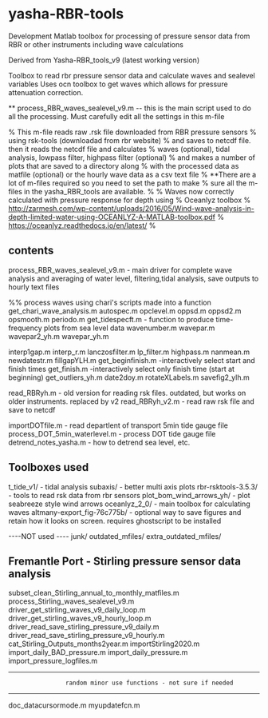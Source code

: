 # yasha-RBR-tools
Development Matlab toolbox for processing of pressure sensor data from RBR or other instruments including wave calculations

Derived from Yasha-RBR_tools_v9 (latest working version)
 
Toolbox to read rbr pressure sensor data and calculate waves and sealevel variables
Uses ocn toolbox to get waves which allows for pressure attenuation correction.

** process_RBR_waves_sealevel_v9.m -- this is the main script used to do all the processing. Must carefully edit all the settings in this m-file
 
% This m-file reads raw .rsk file downloaded from RBR pressure sensors
% using rsk-tools (downloadad from rbr website)
% and saves to netcdf file. then it reads the netcdf file and calculates
% waves (optional), tidal analysis, lowpass filter, highpass filter (optional)
% and makes a number of plots that are saved to a directory along
% with the processed data as matfile (optional) or the hourly wave data as a csv text file
% **There are a lot of m-files required so you need to set the path to make
% sure all the m-files in the yasha_RBR_tools are available.
% 
%  Waves now correctly calculated with pressure response for depth using
%  Oceanlyz toolbox
%  http://zarmesh.com/wp-content/uploads/2016/05/Wind-wave-analysis-in-depth-limited-water-using-OCEANLYZ-A-MATLAB-toolbox.pdf
%  https://oceanlyz.readthedocs.io/en/latest/
% 
## contents
process_RBR_waves_sealevel_v9.m  - main driver for complete wave analysis and averaging of water level, filtering,tidal analysis, save outputs to hourly text files

%% process waves using chari's scripts made into a function 
get_chari_wave_analysis.m
autospec.m
opclevel.m
oppsd.m
oppsd2.m
opsmooth.m
periodo.m
get_tidespecft.m  - function to produce time-frequency plots from sea level data
wavenumber.m
wavepar.m
wavepar2_yh.m
wavepar_yh.m


interp1gap.m
interp_r.m
lanczosfilter.m
lp_filter.m
highpass.m
nanmean.m
newdatestr.m
fillgapYLH.m
get_beginfinish.m 		-interactively select start and finish times
get_finish.m			-interactively select only finish time (start at beginning)
get_outliers_yh.m
date2doy.m
rotateXLabels.m
savefig2_ylh.m

read_RBRyh.m    - old version  for reading rsk files. outdated,  but works on older instruments. replaced by v2
read_RBRyh_v2.m - read raw rsk file and save to netcdf


importDOTfile.m					- read departlent of transport 5min tide gauge file
process_DOT_5min_waterlevel.m   - process DOT tide gauge file
detrend_notes_yasha.m			- how to detrend sea level, etc.


##								    Toolboxes used
t_tide_v1/ - tidal analysis
subaxis/  - better multi axis plots
rbr-rsktools-3.5.3/ -  tools to read rsk data from rbr sensors
plot_bom_wind_arrows_yh/ - plot seabreeze style wind arrows
oceanlyz_2_0/  - main toolbox for calculating waves
altmany-export_fig-76c775b/ - optional way to save figures  and retain how it looks on screen. requires ghostscript to be installed


----NOT used ----
junk/
outdated_mfiles/
extra_outdated_mfiles/



##								    Fremantle Port - Stirling pressure sensor data analysis

subset_clean_Stirling_annual_to_monthly_matfiles.m
process_Stirling_waves_sealevel_v9.m
driver_get_stirling_waves_v9_daily_loop.m
driver_get_stirling_waves_v9_hourly_loop.m
driver_read_save_stirling_pressure_v9_daily.m
driver_read_save_stirling_pressure_v9_hourly.m
cat_Stirling_Outputs_months2year.m
importStirling2020.m
import_daily_BAD_pressure.m
import_daily_pressure.m
import_pressure_logfiles.m

------------------------------------------------------------------------------------------
					random minor use functions - not sure if needed
------------------------------------------------------------------------------------------
doc_datacursormode.m
myupdatefcn.m
